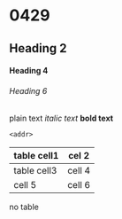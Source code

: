 # 0429

## Heading 2

#### Heading 4

###### Heading 6

plain text
*italic text*
__bold text__

`<addr>`

table cell1 | cel 2
-|-
table cell3 | cell 4
cell 5 | cell 6

no table
